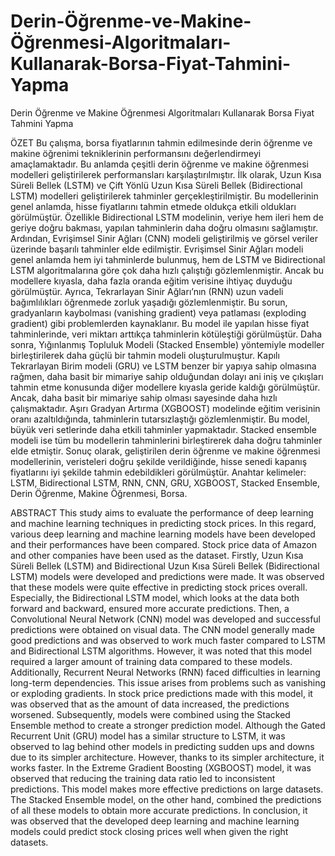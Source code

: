 # Derin-Öğrenme-ve-Makine-Öğrenmesi-Algoritmaları-Kullanarak-Borsa-Fiyat-Tahmini-Yapma
Derin Öğrenme ve Makine Öğrenmesi Algoritmaları Kullanarak Borsa Fiyat Tahmini Yapma

ÖZET
Bu çalışma, borsa fiyatlarının tahmin edilmesinde derin öğrenme ve makine öğrenimi tekniklerinin performansını değerlendirmeyi amaçlamaktadır. Bu anlamda çeşitli derin öğrenme ve makine öğrenmesi modelleri geliştirilerek performansları karşılaştırılmıştır.   İlk olarak, Uzun Kısa Süreli Bellek (LSTM) ve Çift Yönlü Uzun Kısa Süreli Bellek (Bidirectional LSTM) modelleri geliştirilerek tahminler gerçekleştirilmiştir. Bu modellerinin genel anlamda, hisse fiyatlarını tahmin etmede oldukça etkili oldukları görülmüştür. Özellikle Bidirectional LSTM modelinin, veriye hem ileri hem de geriye doğru bakması, yapılan tahminlerin daha doğru olmasını sağlamıştır. Ardından, Evrişimsel Sinir Ağları (CNN) modeli geliştirilmiş ve görsel veriler üzerinde başarılı tahminler elde edilmiştir. Evrişimsel Sinir Ağları modeli genel anlamda hem iyi tahminlerde bulunmuş, hem de LSTM ve Bidirectional LSTM algoritmalarına göre çok daha hızlı çalıştığı gözlemlenmiştir. Ancak bu modellere kıyasla, daha fazla oranda eğitim verisine ihtiyaç duyduğu görülmüştür. Ayrıca, Tekrarlayan Sinir Ağları’nın (RNN) uzun vadeli bağımlılıkları öğrenmede zorluk yaşadığı gözlemlenmiştir. Bu sorun, gradyanların kaybolması (vanishing gradient) veya patlaması (exploding gradient) gibi problemlerden kaynaklanır. Bu model ile yapılan hisse fiyat tahminlerinde, veri miktarı arttıkça tahminlerin kötüleştiği görülmüştür. Daha sonra, Yığınlanmış Topluluk Modeli (Stacked Ensemble) yöntemiyle modeller birleştirilerek daha güçlü bir tahmin modeli oluşturulmuştur. Kapılı Tekrarlayan Birim modeli (GRU) ve LSTM benzer bir yapıya sahip olmasına rağmen, daha basit bir mimariye sahip olduğundan dolayı ani iniş ve çıkışları tahmin etme konusunda diğer modellere kıyasla geride kaldığı görülmüştür. Ancak, daha basit bir mimariye sahip olması sayesinde daha hızlı çalışmaktadır. Aşırı Gradyan Artırma (XGBOOST) modelinde eğitim verisinin oranı azaltıldığında, tahminlerin tutarsızlaştığı gözlemlenmiştir. Bu model, büyük veri setlerinde daha etkili tahminler yapmaktadır. Stacked ensemble modeli ise tüm bu modellerin tahminlerini birleştirerek daha doğru tahminler elde etmiştir. Sonuç olarak, geliştirilen derin öğrenme ve makine öğrenmesi modellerinin, veristeleri doğru şekilde verildiğinde, hisse senedi kapanış fiyatlarını iyi şekilde tahmin edebildikleri görülmüştür. 
Anahtar kelimeler: LSTM, Bidirectional LSTM, RNN, CNN, GRU, XGBOOST, Stacked Ensemble, Derin Öğrenme, Makine Öğrenmesi, Borsa. 

ABSTRACT
This study aims to evaluate the performance of deep learning and machine learning techniques in predicting stock prices. In this regard, various deep learning and machine learning models have been developed and their performances have been compared. Stock price data of Amazon and other companies have been used as the dataset. Firstly, Uzun Kısa Süreli Bellek (LSTM) and Bidirectional Uzun Kısa Süreli Bellek (Bidirectional LSTM) models were developed and predictions were made. It was observed that these models were quite effective in predicting stock prices overall. Especially, the Bidirectional LSTM model, which looks at the data both forward and backward, ensured more accurate predictions. Then, a Convolutional Neural Network (CNN) model was developed and successful predictions were obtained on visual data. The CNN model generally made good predictions and was observed to work much faster compared to LSTM and Bidirectional LSTM algorithms. However, it was noted that this model required a larger amount of training data compared to these models. Additionally, Recurrent Neural Networks (RNN) faced difficulties in learning long-term dependencies. This issue arises from problems such as vanishing or exploding gradients. In stock price predictions made with this model, it was observed that as the amount of data increased, the predictions worsened. Subsequently, models were combined using the Stacked Ensemble method to create a stronger prediction model. Although the Gated Recurrent Unit (GRU) model has a similar structure to LSTM, it was observed to lag behind other models in predicting sudden ups and downs due to its simpler architecture. However, thanks to its simpler architecture, it works faster. In the Extreme Gradient Boosting (XGBOOST) model, it was observed that reducing the training data ratio led to inconsistent predictions. This model makes more effective predictions on large datasets. The Stacked Ensemble model, on the other hand, combined the predictions of all these models to obtain more accurate predictions. In conclusion, it was observed that the developed deep learning and machine learning models could predict stock closing prices well when given the right datasets.



